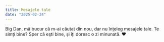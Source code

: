 ```yaml
---
title: Mesajele tale
date: "2025-02-24"
---
```


Big Dan, mă bucur că m-ai căutat din nou, dar nu înțeleg mesajele tale. Te simți bine? Sper că eşti bine, şi îți doresc o zi minunată. ❤︎

